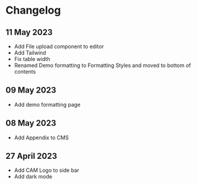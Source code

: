 # Changelog

## 11 May 2023
- Add File upload component to editor
- Add Tailwind
- Fix table width
- Renamed Demo formatting to Formatting Styles and moved to bottom of contents

## 09 May 2023
- Add demo formatting page

## 08 May 2023
- Add Appendix to CMS

## 27 April 2023
- Add CAM Logo to side bar
- Add dark mode